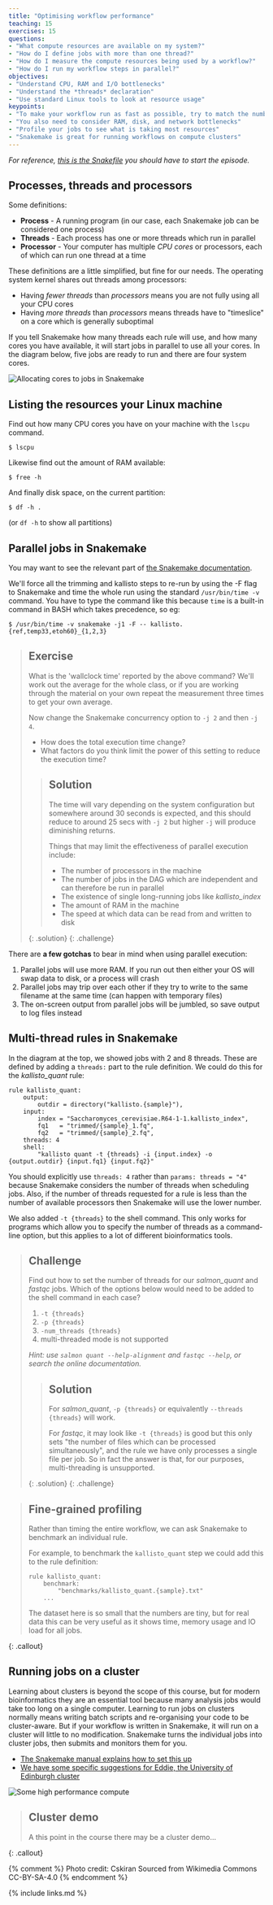 ```yaml
---
title: "Optimising workflow performance"
teaching: 15
exercises: 15
questions:
- "What compute resources are available on my system?"
- "How do I define jobs with more than one thread?"
- "How do I measure the compute resources being used by a workflow?"
- "How do I run my workflow steps in parallel?"
objectives:
- "Understand CPU, RAM and I/O bottlenecks"
- "Understand the *threads* declaration"
- "Use standard Linux tools to look at resource usage"
keypoints:
- "To make your workflow run as fast as possible, try to match the number of threads to the number of cores you have"
- "You also need to consider RAM, disk, and network bottlenecks"
- "Profile your jobs to see what is taking most resources"
- "Snakemake is great for running workflows on compute clusters"
---
```

*For reference, [this is the Snakefile](../code/ep08.Snakefile) you should have to start the episode.*

## Processes, threads and processors

Some definitions:

* **Process** - 	A running program (in our case, each Snakemake job can be considered one process)
* **Threads** - 	Each process has one or more threads which run in parallel
* **Processor** -	Your computer has multiple *CPU cores* or processors, each of which can run one thread at a time

These definitions are a little simplified, but fine for our needs. The operating system kernel shares out threads among processors:

* Having *fewer threads* than *processors* means you are not fully using all your CPU cores
* Having *more threads* than *processors* means threads have to "timeslice" on a core which is generally suboptimal

If you tell Snakemake how many threads each rule will use, and how many cores you have available, it will start jobs
in parallel to use all your cores. In the diagram below, five jobs are ready to run and there are four system cores.

![Allocating cores to jobs in Snakemake][fig-threads]


## Listing the resources your Linux machine

Find out how many CPU cores you have on your machine with the `lscpu` command.

~~~
$ lscpu
~~~

Likewise find out the amount of RAM available:

~~~
$ free -h
~~~

And finally disk space, on the current partition:

~~~
$ df -h .
~~~

(or `df -h` to show all partitions)

## Parallel jobs in Snakemake

You may want to see the relevant part of
[the Snakemake documentation](https://snakemake.readthedocs.io/en/stable/snakefiles/rules.html#threads).

We'll force all the trimming and  kallisto steps to re-run by using the -F flag to Snakemake and time
the whole run using the standard `/usr/bin/time -v` command. You have to type the command like this because
`time` is a built-in command in BASH which takes precedence, so eg:

~~~
$ /usr/bin/time -v snakemake -j1 -F -- kallisto.{ref,temp33,etoh60}_{1,2,3}
~~~


> ## Exercise
>
> What is the 'wallclock time' reported by the above command? We'll work out the average for the whole class, or
> if you are working through the material on your own repeat the measurement three times to get your own average.
>
> Now change the Snakemake concurrency option to  `-j 2` and then `-j 4`.
>  * How does the total execution time change?
>  * What factors do you think limit the power of this setting to reduce the execution time?
>
> > ## Solution
> >
> > The time will vary depending on the system configuration but somewhere around 30 seconds is expected, and this
> > should reduce to around 25 secs with `-j 2` but higher `-j` will produce diminishing returns.
> >
> > Things that may limit the effectiveness of parallel execution include:
> >
> > * The number of processors in the machine
> > * The number of jobs in the DAG which are independent and can therefore be run in parallel
> > * The existence of single long-running jobs like *kallisto_index*
> > * The amount of RAM in the machine
> > * The speed at which data can be read from and written to disk
> >
> {: .solution}
{: .challenge}

There are **a few gotchas** to bear in mind when using parallel execution:

1. Parallel jobs will use more RAM. If you run out then either your OS will swap data to disk, or a process will crash
1. Parallel jobs may trip over each other if they try to write to the same filename at the same time (can happen with temporary files)
1. The on-screen output from parallel jobs will be jumbled, so save output to log files instead

## Multi-thread rules in Snakemake

In the diagram at the top, we showed jobs with 2 and 8 threads. These are defined by adding a `threads:`
part to the rule definition. We could do this for the *kallisto_quant* rule:

~~~
rule kallisto_quant:
    output:
        outdir = directory("kallisto.{sample}"),
    input:
        index = "Saccharomyces_cerevisiae.R64-1-1.kallisto_index",
        fq1   = "trimmed/{sample}_1.fq",
        fq2   = "trimmed/{sample}_2.fq",
    threads: 4
    shell:
        "kallisto quant -t {threads} -i {input.index} -o {output.outdir} {input.fq1} {input.fq2}"
~~~

You should explicitly use `threads: 4` rather than `params: threads = "4"` because Snakemake considers the number of threads
when scheduling jobs. Also, if the number of threads requested for a rule is less than the number of available processors
then Snakemake will use the lower number.

We also added `-t {threads}` to the shell command. This only works for programs which allow you to specify the number
of threads as a command-line option, but this applies to a lot of different bioinformatics tools.

> ## Challenge
>
> Find out how to set the number of threads for our *salmon_quant* and *fastqc* jobs. Which of the options below would need to be
> added to the shell command in each case?
>
> 1. `-t {threads}`
> 2. `-p {threads}`
> 3. `-num_threads {threads}`
> 4. multi-threaded mode is not supported
>
> *Hint: use `salmon quant --help-alignment` and `fastqc --help`, or search the online documentation.*
>
> > ## Solution
> >
> > For *salmon_quant*, `-p {threads}` or equivalently `--threads {threads}` will work.
> >
> > For *fastqc*, it may look like `-t {threads}` is good but this only sets "the number of files which can be processed simultaneously",
> > and the rule we have only processes a single file per job. So in fact the answer is that, for our purposes, multi-threading is unsupported.
> >
> {: .solution}
{: .challenge}

> ## Fine-grained profiling
>
> Rather than timing the entire workflow, we can ask Snakemake to benchmark an individual rule.
>
> For example, to benchmark the `kallisto_quant` step we could add this to the rule definition:
>
> ~~~
> rule kallisto_quant:
>     benchmark:
>         "benchmarks/kallisto_quant.{sample}.txt"
>     ...
> ~~~
>
> The dataset here is so small that the numbers are tiny, but for real data this can be very useful as it shows time, memory
> usage and IO load for all jobs.
>
>
{: .callout}

## Running jobs on a cluster

Learning about clusters is beyond the scope of this course, but for modern bioinformatics they are an essential tool because
many analysis jobs would take too long on a single computer. Learning to run jobs on clusters normally means writing batch
scripts and re-organising your code to be cluster-aware. But if your workflow is written in Snakemake, it will run on a cluster
will little to no modification. Snakemake turns the individual jobs into cluster jobs, then submits and monitors them for you.

 * [The Snakemake manual explains how to set this up](https://snakemake.readthedocs.io/en/stable/executing/cluster.html)
 * [We have some specific suggestions for Eddie, the University of Edinburgh cluster](../files/snakemake_on_eddie.pdf)

![Some high performance compute][fig-cluster]


> ## Cluster demo
>
> A this point in the course there may be a cluster demo...
>
{: .callout}

[fig-threads]: ../fig/snake_threads.svg
[fig-cluster]: ../fig/Multiple_Server_.jpg
{% comment %}
Photo credit: Cskiran
Sourced from Wikimedia Commons
CC-BY-SA-4.0
{% endcomment %}


{% include links.md %}
